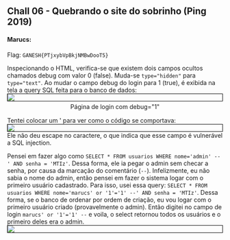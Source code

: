 ## Chall 06 - Quebrando o site do sobrinho (Ping 2019)

#### Marucs:

Flag: `GANESH{PTjxybVpBkjNMBwDooT5}`

Inspecionando o HTML, verifica-se que existem dois campos ocultos chamados debug com valor 0 (false). Muda-se `type="hidden"` para `type="text"`. Ao mudar o campo debug do login para 1 (true), é exibida na tela a query SQL feita para o banco de dados:
<img src='https://i.imgur.com/nXV1vub.png)' style='margin: 0 auto; display: block; border: 1px solid black'>
<center style='margin-top:-10px; margin-bottom:15px'> Página de login com debug="1" </center>

Tentei colocar um ' para ver como o código se comportava:
<img src='https://i.imgur.com/cFQ7JsW.png)' style='margin: 0 auto; display: block; border: 1px solid black'>
Ele não deu escape no caractere, o que indica que esse campo é vulnerável a SQL injection.

Pensei em fazer algo como `SELECT * FROM usuarios WHERE nome='admin' --' AND senha = 'MTIz'`. Dessa forma, ele ia pegar o admin sem checar a senha, por causa da marcação do comentário (`--`). Infelizmente, eu não sabia o nome do admin, então pensei em fazer o sistema logar com o primeiro usuário cadastrado. Para isso, usei essa query: `SELECT * FROM usuarios WHERE nome='marucs' or '1'='1' --' AND senha = 'MTIz'`. Dessa forma, se o banco de ordenar por ordem de criação, eu vou logar com o primeiro usuário criado (provavelmente o admin). Então digitei no campo de login `marucs' or '1'='1' --` e voila, o select retornou todos os usuários e o primeiro deles era o admin.
<img src='https://i.imgur.com/OqGSLhl.png)' style='margin: 0 auto; display: block; border: 1px solid black'>